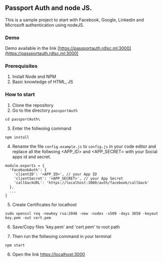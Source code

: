 ## Passport Auth and node JS.

This is a sample project to start with Facebook, Google, Linkedin and Microsoft authentication using nodeJS. 

### Demo

Demo available in the link [https://passportauth.rdlsc.ml:3000](https://passportauth.rdlsc.ml:3000)

### Prerequisites 

1. Install Node and NPM
2. Basic knowledge of HTML, JS

### How to start 

1. Clone the repository
2. Go to the directory `passportAuth`

```
cd passportAuth\
```
3. Enter the follwoing command 

```
npm install
```
4. Rename the file `config.example.js` to `config.js` in your code editor and replace all the follwoing <APP_ID> and <APP_SECRET> with your Social apps id and secret.

`````` JS
module.exports = {
  'facebookAuth': {
    'clientID': '<APP_ID>', // your App ID 
    'clientSecret': '<APP_SECRET>', // your App Secret
    'callbackURL': 'https://localhost:3000/auth/facebook/callback'
  },
  ...
}

``````

5. Create Certificates for localhost
``````
sudo openssl req -newkey rsa:2048 -new -nodes -x509 -days 3650 -keyout key.pem -out cert.pem
``````

6. Save/Copy files 'key.pem' and 'cert.pem' to root path

7. Then run the follwoing command in your terminal

```
npm start
```
6. Open the link [https://localhost:3000](https://localhost:3000)

